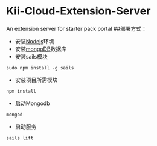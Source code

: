 # Kii-Cloud-Extension-Server
An extension server for starter pack portal
##部署方式：
 - 安装[Nodejs](https://nodejs.org/en/)环境
 - 安装[mongoDB](https://www.mongodb.org/)数据库
 - 安装sails模块
 
 ```
 sudo npm install -g sails
 ```	
  
 - 安装项目所需模块
 
 ```
 npm install
 ```
 - 启动Mongodb
 
 ```
 mongod 
 ```
 - 启动服务

 ```
 sails lift
 ```

 
